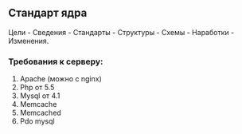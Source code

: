 ## Стандарт ядра

Цели - Сведения - Стандарты - Структуры - Схемы - Наработки - Изменения.

### Требования к серверу: 
1. Apache (можно с nginx)
2. Php от 5.5
3. Mysql от 4.1
4. Memcache
5. Memcached
6. Pdo mysql